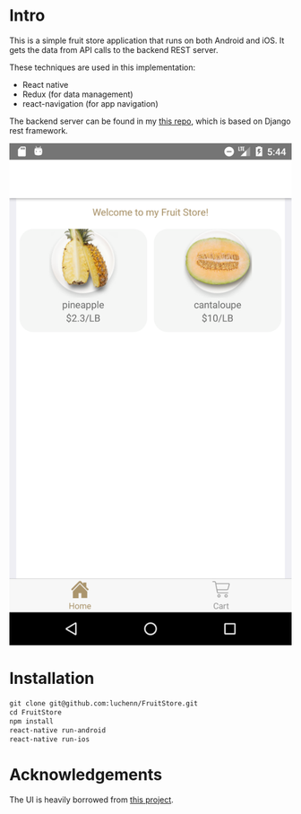 # Intro
This is a simple fruit store application that runs on both Android and iOS.
It gets the data from API calls to the backend REST server.

These techniques are used in this implementation:
- React native
- Redux (for data management)
- react-navigation (for app navigation)

The backend server can be found in my [this repo](https://github.com/luchenn/FruitDjangoRestServer),
which is based on Django rest framework.

![ScreenShot](https://github.com/luchenn/FruitStore/blob/master/Screenshot.png)

# Installation
```
git clone git@github.com:luchenn/FruitStore.git
cd FruitStore
npm install
react-native run-android
react-native run-ios
```

# Acknowledgements

The UI is heavily borrowed from [this project](https://github.com/shooterRao/react-native-fruitStore).